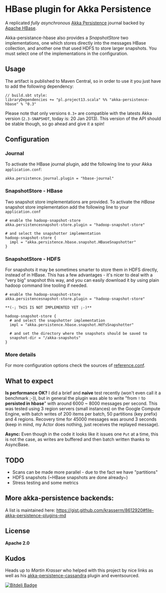 HBase plugin for Akka Persistence
==================================

A replicated _fully asynchronous_ [Akka Persistence](http://doc.akka.io/docs/akka/snapshot/scala/persistence.html) journal backed by [Apache HBase](http://hbase.apache.org).

Akka-persistance-hbase also provides a _SnapshotStore_ two implementations, one which stores directly into the messages HBase collection,
and another one that used HDFS to store larger snapshots. You must select one of the implementations in the configuration.

Usage
-----

The artifact is published to Maven Central, so in order to use it you just have to add the following dependency:

```
// build.sbt style:
libraryDependencies += "pl.project13.scala" %% "akka-persistence-hbase" % "0.3"
```

Please note that only versions `0.3+` are compatible with the latests Akka version (`2.3-SNAPSHOT`, today is: 20 Jan 2013).
This version of the API should be stable though, so go ahead and give it a spin!

Configuration
-------------

### Journal

To activate the HBase journal plugin, add the following line to your Akka `application.conf`:

```
akka.persistence.journal.plugin = "hbase-journal"
```


### SnapshotStore - HBase

Two snapshot store implementations are provided.
To activate the _HBase_ snapshot store implementation add the following line to your `application.conf`

```
# enable the hadoop-snapshot-store
akka.persistencesnapshot-store.plugin = "hadoop-snapshot-store"

# and select the snapshotter implementation
hadoop-snapshot-store {
  impl = "akka.persistence.hbase.snapshot.HBaseSnapshotter"
}
```

### SnapshotStore - HDFS
For snapshots it may be sometimes smarter to store them in HDFS directly, instead of in HBase.
This has a few advantages - it's nicer to deal with a "very big" snapshot this way, and you can easily download it by using
plain hadoop command line tooling if needed.

```
# enable the hadoop-snapshot-store
akka.persistencesnapshot-store.plugin = "hadoop-snapshot-store"

**(-; THIS IS NOT IMPLEMENTED YET ;-)**

hadoop-snapshot-store {
  # and select the snapshotter implementation
  impl = "akka.persistence.hbase.snapshot.HdfsSnapshotter"

  # and set the directory where the snapshots should be saved to
  snapshot-dir = "/akka-snapshots"
}
```

### More details

For more configuration options check the sources of [reference.conf](https://github.com/ktoso/akka-persistence-hbase/blob/master/src/main/resources/reference.conf).

What to expect
--------------
**Is performance OK?** I did a brief and **naive** test recently (won't even call it a benchmark ;-)), but in general the plugin was able to write "from `!` to __persisted in hbase__" with around 6000 ~ 8000 messages per second.
This was tested using 3 region servers (small instances) on the Google Compute Engine, with batch writes of 200 items per batch, 50 partitions (key prefix) and 4 regions.
Recovery time for 45000 messages was around 3 seconds (keep in mind, my Actor does nothing, just receives the replayed message).

**Async:** Even though in the code it looks like it issues one `Put` at a time, this is not the case, as writes are buffered and then batch written thanks to AsyncBase.

TODO
----

* Scans can be made more parallel - due to the fact we have "partitions"
* HDFS snapshots (~HBase snapshots are done already~)
* Stress testing and some metrics

More akka-persistence backends:
-------------------------------
A list is maintained here: https://gist.github.com/krasserm/8612920#file-akka-persistence-plugins-md

License
-------

**Apache 2.0**

Kudos
-----

Heads up to _Martin Krasser_ who helped with this project by nice links as well as his [akka-persistence-cassandra](https://github.com/krasserm/akka-persistence-cassandra) plugin and eventsourced.


[![Bitdeli Badge](https://d2weczhvl823v0.cloudfront.net/ktoso/akka-persistence-hbase/trend.png)](https://bitdeli.com/free "Bitdeli Badge")

